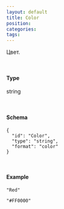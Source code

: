 ```yaml
---
layout: default
title: Color
position: 
categories: 
tags: 
---
```


Цвет.

   

#### Type

string

  

#### Schema

```
{
  "id": "Color",
  "type": "string",
  "format": "color"
}
```

   

#### Example

```
"Red"
```

```
"#FF0000"
```

 

 

